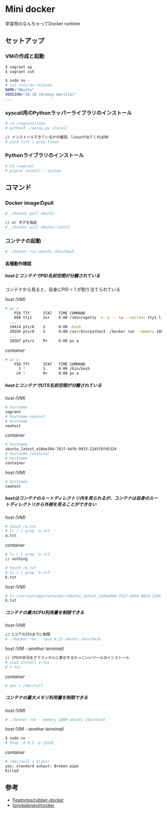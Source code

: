 # Mini docker
学習用のなんちゃってDocker runtime

## セットアップ

### VMの作成と起動

```bash
$ vagrant up
$ vagrant ssh
```

```bash
$ sudo su -
# cat /etc/os-release
NAME="Ubuntu"
VERSION="20.10 (Groovy Gorilla)"
...
```

### syscall用のPythonラッパーライブラリのインストール

```bash
# cd /vagrant/libs
# python3 ./setup.py install

// インストールできているかの確認。linuxが出てくればOK
# pip3 list | grep linux
```

### Pythonライブラリのインストール

```bash
# cd /vagrant
# pipenv install --system
```

## コマンド
### Docker imageのpull

```bash
# ./bocker pull ubuntu

// or タグを指定
# ./bocker pull ubuntu:latest
```

### コンテナの起動

```bash
# ./bocker run ubuntu /bin/bash
```

#### 各種動作確認

##### hostとコンテナでPID名前空間が分離されている
コンテナから見ると、自身にPID = 1 が割り当てられている

*host (VM)*
```bash
# ps a
    PID TTY      STAT   TIME COMMAND
    698 tty1     Ss+    0:00 /sbin/agetty -o -p -- \u --noclear tty1 linux
  ...
  20414 pts/0    S      0:00 -bash
  20559 pts/0    S      0:00 /usr/bin/python3 ./bocker run --memory 100M ubuntu /bin/bash 
  ...
  20587 pts/1    R+     0:00 ps a
```

*container*
```bash
# ps a
    PID TTY      STAT   TIME COMMAND
      1 ?        S      0:00 /bin/bash
     24 ?        R+     0:00 ps a
```

##### hostとコンテナでUTS名前空間が分離されている

*host (VM)*
```bash
# hostname
vagrant
# hostname newhost
# hostname
newhost
```

*container*
```bash
# hostname
ubuntu_latest_e18ee394-791f-4df6-9833-2245f8fd5324
# hostname container
# hostname
container
```

*host (VM)*
```bash
# hostname
newhost
```

##### hostはコンテナのルートディレクトリ内を見られるが、コンテナは自身のルートディレクトリから外側を見ることができない

*host (VM)*
```bash
# touch /a.txt
# ls / | grep 'a.txt'
a.txt
```

*container*
```bash
# ls / | grep 'a.txt'
// nothing

# touch /b.txt
# ls / | grep 'b.txt'
b.txt
```

*host (VM)*
```bash
# ls /var/opt/app/container/ubuntu_latest_e18ee394-791f-4df6-9833-2245f8fd5324/cow_rw/ | grep 'b.txt'
b.txt
```

##### コンテナの最大CPU利用量を制限できる

*host (VM)*
```bash
// 1コアの25%までに制限
# ./bocker run --cpus 0.25 ubuntu /bin/bash
```

*host (VM - another terminal)*
```bash
// CPUの状況をグラフィカルに表示するかっこいいツールのインストール
# pip3 install s-tui
# s-tui
```

*container*
```bash
# yes > /dev/null
```

##### コンテナの最大メモリ利用量を制限できる

*host (VM)*
```bash
# ./bocker run --memory 100M ubuntu /bin/bash
```

*host (VM - another terminal)*
```bash
$ sudo su -
# htop -d 0.3 -p {pid}
```

*container*
```bash
# /dev/null < $(yes)
yes: standard output: Broken pipe
Killed
```

## 参考
- [Fewbytes/rubber-docker](https://github.com/Fewbytes/rubber-docker)
- [tonybaloney/mocker](https://github.com/tonybaloney/mocker)
